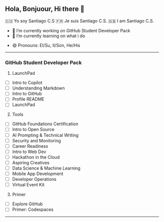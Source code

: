 ## Hola, Bonjuour, Hi there 👋

<!--
**Santiago-CS-ScS/Santiago-CS-ScS** is a ✨ _special_ ✨ repository because its `README.md` (this file) appears on your GitHub profile.
-->
<!-- Here are some ideas to get you started: -->
🇨🇴 Yo soy Santiago C.S
🇫🇷 Je suis Santiago C.S.
🇬🇧 I am Santiago C.S.

- 🔭 I’m currently working on GitHub Student Developer Pack
- 🌱 I’m currently learning on what i do
<!-- 👯 I’m looking to collaborate on ...
- 🤔 I’m looking for help with ...
- 💬 Ask me about ...
- 📫 How to reach me: ... -->
- 😄 Pronouns: El/Su, Il/Son, He/His
<!-- ⚡ Fun fact: ...
-->
---
### GitHub Student Developer Pack ###
1. LaunchPad
- [ ] Intro to Copilot
- [ ] Understanding Markdown
- [ ] Intro to GitHub
- [ ] Profile README
- [ ] LaunchPad
2. Tools
- [ ] GitHub Foundations Certification
- [ ] Intro to Open Source
- [ ] AI Prompting & Technical Writing
- [ ] Security and Monitoring
- [ ] Career Readiness
- [ ] Intro to Web Dev
- [ ] Hackathon in the Cloud
- [ ] Aspiring Creatives
- [ ] Data Science & Machine Learning
- [ ] Mobile App Development
- [ ] Developer Operations
- [ ] Virtual Event Kit
3. Primer
- [ ] Explore GitHub
- [ ] Primer: Codespaces
***
